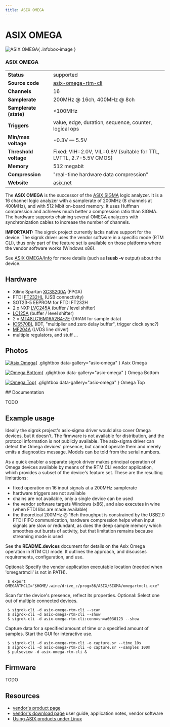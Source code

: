 ```yaml
---
title: ASIX OMEGA
---
```


# ASIX OMEGA

<div class="infobox" markdown>

![ASIX OMEGA](./img/ASIX_Omega.png){ .infobox-image }

### ASIX OMEGA

| | |
|---|---|
| **Status** | supported |
| **Source code** | [asix-omega-rtm-cli](https://github.com/OpenTraceLab/OpenTraceCapture/tree/main/src/hardware/asix-omega-rtm-cli) |
| **Channels** | 16 |
| **Samplerate** | 200MHz @ 16ch, 400MHz @ 8ch |
| **Samplerate (state)** | &lt;100MHz |
| **Triggers** | value, edge, duration, sequence, counter, logical ops |
| **Min/max voltage** | -0.3V — 5.5V |
| **Threshold voltage** | Fixed: VIH=2.0V, VIL=0.8V (suitable for TTL, LVTTL, 2.7-5.5V CMOS) |
| **Memory** | 512 megabit |
| **Compression** | "real-time hardware data compression" |
| **Website** | [asix.net](http://www.asix.net/dbg_omega.htm) |

</div>

The **ASIX OMEGA** is the successor of the [ASIX SIGMA](https://sigrok.org/wiki/ASIX_SIGMA) logic analyzer. It is a 16 channel logic analyzer with a samplerate of 200MHz (8 channels at 400MHz), and with 512 Mbit on-board memory. It uses Huffman compression and achieves much better a compression ratio than SIGMA. The hardware supports chaining several OMEGA analyzers with synchronization cables to increase the number of channels.

**IMPORTANT:** The sigrok project currently lacks native support for the device. The sigrok driver uses the vendor software in a specific mode (RTM CLI), thus only part of the feature set is available on those platforms where the vendor software works (Windows x86).

See [ASIX OMEGA/Info](https://sigrok.org/wiki/ASIX_OMEGA/Info) for more details (such as **lsusb -v** output) about the device.

## Hardware
- Xilinx Spartan [XC3S200A](http://www.xilinx.com/support/documentation/data_sheets/ds529.pdf) (FPGA)
- FTDI [FT232HL](http://www.ftdichip.com/Support/Documents/DataSheets/ICs/DS_FT232H.pdf) (USB connectivity)
- SOT23-5 EEPROM for FTDI FT232H
- 2 x NXP [LVC245A](http://www.nxp.com/documents/data_sheet/74LVC_LVCH245A.pdf) (buffer / level shifter)
- [LC125A](http://www.ti.com/lit/ds/scas290q/scas290q.pdf) (buffer / level shifter)
- 2 x [MT48LC16M16A2B4-7E](https://www.micron.com/~/media/documents/products/data-sheet/dram/256mb_sdr.pdf) (DRAM for sample data)
- [ICS570BL](https://www.idt.com/document/dst/570-datasheet) (IDT, "multiplier and zero delay buffer", trigger clock sync?)
- [MF204A](http://www.ti.com/lit/ds/symlink/sn65mlvd204a.pdf) (LVDS line driver)
- multiple regulators, and stuff ...

## Photos

<div class="photo-grid" markdown>

[![Asix Omega](./img/ASIX_Omega.png)](./img/ASIX_Omega.png "Asix Omega"){ .glightbox data-gallery="asix-omega" }
<span class="caption">Asix Omega</span>

[![Omega Bottom](./img/Omega-Bottom.jpg)](./img/Omega-Bottom.jpg "Omega Bottom"){ .glightbox data-gallery="asix-omega" }
<span class="caption">Omega Bottom</span>

[![Omega Top](./img/Omega-Top.jpg)](./img/Omega-Top.jpg "Omega Top"){ .glightbox data-gallery="asix-omega" }
<span class="caption">Omega Top</span>

</div>
## Documentation

TODO

## Example usage

Ideally the sigrok project's asix-sigma driver would also cover Omega devices, but it doesn't. The firmware is not available for distribution, and the protocol information is not publicly available. The asix-sigma driver can detect the Omega devices' presence, but cannot operate them and merely emits a diagnostics message. Models can be told from the serial numbers.

As a quick enabler a separate sigrok driver makes principal operation of Omega devices available by means of the RTM CLI vendor application, which provides a subset of the device's feature set. These are the resulting limitations:

- fixed operation on 16 input signals at a 200MHz samplerate
- hardware triggers are not available
- chains are not available, only a single device can be used
- the vendor software targets Windows (x86), and also executes in wine (when FTDI libs are made available)
- the theoretical 200MHz @ 16ch throughput is constrained by the USB2.0 FTDI FIFO communication, hardware compression helps when input signals are slow or redundant, as does the deep sample memory which smoothes out bursts of activity, but that limitation remains because streaming mode is used

See the **README.devices** document for details on the Asix Omega operation in RTM CLI mode. It outlines the approach, and discusses requirements, configuration, and use.

Optional: Specify the vendor application executable location (needed when 'omegartmcli' is not in PATH).

```
 $ export OMEGARTMCLI="$HOME/.wine/drive_c/progx86/ASIX/SIGMA/omegartmcli.exe"

```

Scan for the device's presence, reflect its properties. Optional: Select one out of multiple connected devices.

```
 $ sigrok-cli -d asix-omega-rtm-cli --scan
 $ sigrok-cli -d asix-omega-rtm-cli --show
 $ sigrok-cli -d asix-omega-rtm-cli:conn=sn=a6030123 --show

```

Capture data for a specified amount of time or a specified amount of samples. Start the GUI for interactive use.

```
 $ sigrok-cli -d asix-omega-rtm-cli -o capture.sr --time 10s
 $ sigrok-cli -d asix-omega-rtm-cli -o capture.sr --samples 100m
 $ pulseview -d asix-omega-rtm-cli &

```

## Firmware

TODO

## Resources
- [vendor's product page](http://www.asix.net/dbg_omega.htm)
- [vendor's download page](https://asix.tech/dbg_omega_en.html) user guide, application notes, vendor software
- [Using ASIX products under Linux](https://asix.tech/support_linux_en.html)

